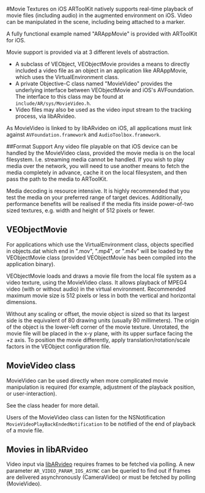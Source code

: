 #Movie Textures on iOS
ARToolKit natively supports real-time playback of movie files (including audio) in the augmented environment on iOS. Video can be manipulated in the scene, including being attached to a marker.

A fully functional example named "ARAppMovie" is provided with ARToolKit for iOS.

Movie support is provided via at 3 different levels of abstraction.

-   A subclass of VEObject, VEObjectMovie provides a means to directly included a video file as an object in an application like ARAppMovie, which uses the VirtualEnvironment class.
-   A private Objective-C class named "MovieVideo" provides the underlying interface between VEObjectMovie and iOS's AVFoundation. The interface to this class may be found at `include/AR/sys/MovieVideo.h`.
-   Video files may also be used as the video input stream to the tracking process, via libARvideo.

As MovieVideo is linked to by libARvideo on iOS, all applications must link against `AVFoundation.framework` and `AudioToolbox.framework`.

##Format Support
Any video file playable on that iOS device can be handled by the MovieVideo class, provided the movie media is on the local filesystem. I.e. streaming media cannot be handled. If you wish to play media over the network, you will need to use another means to fetch the media completely in advance, cache it on the local filesystem, and then pass the path to the media to ARToolKit.

Media decoding is resource intensive. It is highly recommended that you test the media on your preferred range of target devices. Additionally, performance benefits will be realised if the media fits inside power-of-two sized textures, e.g. width and height of 512 pixels or fewer.

## VEObjectMovie
For applications which use the VirtualEnvironment class, objects specified in objects.dat which end in ".mov", ".mp4", or ".m4v" will be loaded by the VEObjectMovie class (provided VEObjectMovie has been compiled into the application binary).

VEObjectMovie loads and draws a movie file from the local file system as a video texture, using the MovieVideo class. It allows playback of MPEG4 video (with or without audio) in the virtual environment. Recommended maximum movie size is 512 pixels or less in both the vertical and horizontal dimensions.

Without any scaling or offset, the movie object is sized so that its largest side is the equivalent of 80 drawing units (usually 80 millimeters). The origin of the object is the lower-left corner of the movie texture. Unrotated, the movie file will be placed in the x-y plane, with its upper surface facing the +z axis. To position the movie differently, apply translation/rotation/scale factors in the VEObject configuration file.

## MovieVideo class
MovieVideo can be used directly when more complicated movie manipulation is required (for example, adjustment of the playback position, or user-interaction).

See the class header for more detail.

Users of the MovieVideo class can listen for the NSNotification `MovieVideoPlayBackEndedNotification` to be notified of the end of playback of a movie file.

## Movies in libARvideo
Video input via [libARvideo][config_video_capture] requires frames to be fetched via polling. A new parameter `AR_VIDEO_PARAM_IOS_ASYNC` can be queried to find out if frames are delivered asynchronously (CameraVideo) or must be fetched by polling (MovieVideo).

[config_video_capture]: ../2_Configuration/config_video_capture.md

